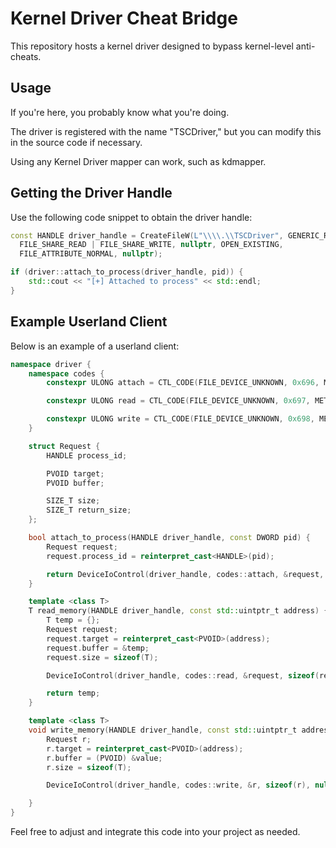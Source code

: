 # Kernel Driver Cheat Bridge
This repository hosts a kernel driver designed to bypass kernel-level anti-cheats.

## Usage
If you're here, you probably know what you're doing.

The driver is registered with the name "TSCDriver," but you can modify this in the source code if necessary.

Using any Kernel Driver mapper can work, such as kdmapper.

## Getting the Driver Handle
Use the following code snippet to obtain the driver handle:
```cpp
const HANDLE driver_handle = CreateFileW(L"\\\\.\\TSCDriver", GENERIC_READ | GENERIC_WRITE,
  FILE_SHARE_READ | FILE_SHARE_WRITE, nullptr, OPEN_EXISTING,
  FILE_ATTRIBUTE_NORMAL, nullptr);

if (driver::attach_to_process(driver_handle, pid)) {
	std::cout << "[+] Attached to process" << std::endl;
}
```

## Example Userland Client
Below is an example of a userland client:
```cpp
namespace driver {
	namespace codes {
		constexpr ULONG attach = CTL_CODE(FILE_DEVICE_UNKNOWN, 0x696, METHOD_BUFFERED, FILE_SPECIAL_ACCESS);

		constexpr ULONG read = CTL_CODE(FILE_DEVICE_UNKNOWN, 0x697, METHOD_BUFFERED, FILE_SPECIAL_ACCESS);

		constexpr ULONG write = CTL_CODE(FILE_DEVICE_UNKNOWN, 0x698, METHOD_BUFFERED, FILE_SPECIAL_ACCESS);
	}

	struct Request {
		HANDLE process_id;

		PVOID target;
		PVOID buffer;

		SIZE_T size;
		SIZE_T return_size;
	};

	bool attach_to_process(HANDLE driver_handle, const DWORD pid) {
		Request request;
		request.process_id = reinterpret_cast<HANDLE>(pid);

		return DeviceIoControl(driver_handle, codes::attach, &request, sizeof(request), nullptr, sizeof(request), nullptr, nullptr);
	}

	template <class T>
	T read_memory(HANDLE driver_handle, const std::uintptr_t address) {
		T temp = {};
		Request request;
		request.target = reinterpret_cast<PVOID>(address);
		request.buffer = &temp;
		request.size = sizeof(T);

		DeviceIoControl(driver_handle, codes::read, &request, sizeof(request), &request, sizeof(request), nullptr, nullptr);

		return temp;
	}

	template <class T>
	void write_memory(HANDLE driver_handle, const std::uintptr_t address, const T& value) {
		Request r;
		r.target = reinterpret_cast<PVOID>(address);
		r.buffer = (PVOID) &value;
		r.size = sizeof(T);

		DeviceIoControl(driver_handle, codes::write, &r, sizeof(r), nullptr, sizeof(r), nullptr, nullptr);

	}
}
```

Feel free to adjust and integrate this code into your project as needed.
